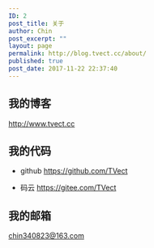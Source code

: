 ```yaml
---
ID: 2
post_title: 关于
author: Chin
post_excerpt: ""
layout: page
permalink: http://blog.tvect.cc/about/
published: true
post_date: 2017-11-22 22:37:40
---
```

<h2>我的博客</h2>

<a href="http://www.tvect.cc" title="http://www.tvect.cc">http://www.tvect.cc</a>

<h2>我的代码</h2>

<ul>
<li>github
<a href="https://github.com/TVect" title="https://github.com/TVect">https://github.com/TVect</a></p></li>
<li>码云
<a href="https://gitee.com/TVect" title="https://gitee.com/TVect">https://gitee.com/TVect</a></p></li>
</ul>

<h2>我的邮箱</h2>

chin340823@163.com